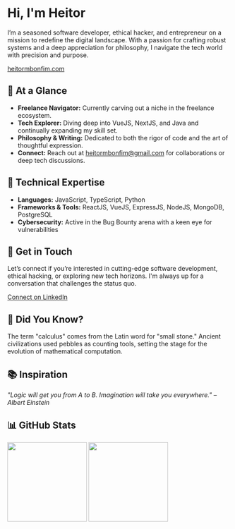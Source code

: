 # Hi, I'm Heitor

I’m a seasoned software developer, ethical hacker, and entrepreneur on a mission to redefine the digital landscape. With a passion for crafting robust systems and a deep appreciation for philosophy, I navigate the tech world with precision and purpose.

[heitormbonfim.com](https://heitormbonfim.com/)

## 🚀 At a Glance

- **Freelance Navigator:** Currently carving out a niche in the freelance ecosystem.
- **Tech Explorer:** Diving deep into VueJS, NextJS, and Java and continually expanding my skill set.
- **Philosophy & Writing:** Dedicated to both the rigor of code and the art of thoughtful expression.
- **Connect:** Reach out at heitormbonfim@gmail.com for collaborations or deep tech discussions.

## 💼 Technical Expertise

- **Languages:** JavaScript, TypeScript, Python
- **Frameworks & Tools:** ReactJS, VueJS, ExpressJS, NodeJS, MongoDB, PostgreSQL
- **Cybersecurity:** Active in the Bug Bounty arena with a keen eye for vulnerabilities

## 💬 Get in Touch

Let’s connect if you’re interested in cutting-edge software development, ethical hacking, or exploring new tech horizons. I'm always up for a conversation that challenges the status quo.

[Connect on LinkedIn](https://www.linkedin.com/in/heitormbonfim/)

## 🌟 Did You Know?

The term "calculus" comes from the Latin word for "small stone." Ancient civilizations used pebbles as counting tools, setting the stage for the evolution of mathematical computation.

## 📚 Inspiration

_"Logic will get you from A to B. Imagination will take you everywhere." – Albert Einstein_

## 📊 GitHub Stats

<div> <img height="180em" src="https://github-readme-stats.vercel.app/api?username=heitormbonfim&show_icons=true&theme=dracula&count_private=true&border_radius=10&include_all_commits=true"/> <img height="180em" src="https://github-readme-stats.vercel.app/api/top-langs/?username=heitormbonfim&layout=compact&theme=dracula&border_radius=10"/> </div>
